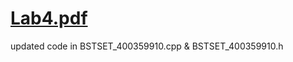 # [Lab4.pdf](https://github.com/SabeerAbbasi/BST/files/12710222/Lab4.pdf)
updated code in BSTSET_400359910.cpp & BSTSET_400359910.h
